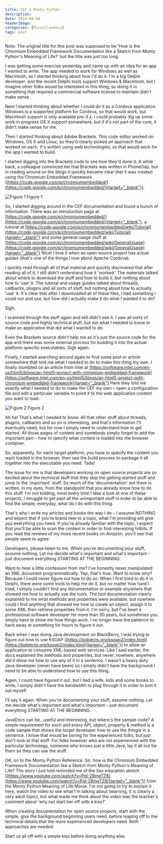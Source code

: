 ```yaml
---
title: CEF & Monty Python
description: 
date: 2014-08-04
headerImage: 
categories: [Miscellaneous]
tags: post
---
```


Note: The original title for this post was supposed to be 'How is the Chromium Embedded Framework Documentation like a Sketch from Monty Python's Meaning of Life?' but the title was just too long.

I was getting some exercise yesterday and came up with an idea for an app I wanted to write. The app needed to work for Windows as well as Macintosh, so I started thinking about how I'd do it. I'm a big Delphi developer, and the recent Delphi tools support Windows & Macintosh, but I imagine other folks would be interested in this thing, so doing it in something that required a commercial software license to maintain didn't make sense.

Next I started thinking about whether I could do it as a Cordova application. Windows is a supported platform for Cordova, so that would work, but Macintosh support is only available pre-3.x. I could probably dig up some work in progress OS X support somewhere, but if it's not part of the core, it didn't make sense for me.

Then I started thinking about Adobe Brackets. This code editor worked on Windows, OS X and Linux, so they'd clearly picked an approach that worked on each. It's written using web technologies, so that would work for the app I wanted to build.

I started digging into the Brackets code to see how they'd done it. A while back, a colleague convinced me that Brackets was written in PhoneGap, but in reading around on the blogs it quickly became clear that it was created using the Chromium Embedded Framework ([https://code.google.com/p/chromiumembedded/](https://code.google.com/p/chromiumembedded/){target="_blank"}).

![Figure 1](/images/2014/cef-site-640.png)
Figure 1

So, I started digging around in the CEF documentation and found a bunch of information. There was an introduction page at [https://code.google.com/p/chromiumembedded/](https://code.google.com/p/chromiumembedded/){target="_blank"}, a tutorial at [https://code.google.com/p/chromiumembedded/wiki/Tutorial](https://code.google.com/p/chromiumembedded/wiki/Tutorial){target="_blank"} and some general usage stuff at [https://code.google.com/p/chromiumembedded/wiki/GeneralUsage](https://code.google.com/p/chromiumembedded/wiki/GeneralUsage){target="_blank"} 
Nice! I love it when an open source project has actual guides (that's one of the things I love about Apache Cordova).

I quickly read through all of that material and quickly discovered that after reading all of it, I still didn't understand how it 'worked.' The materials talked about where to download the stuff and how to build it, but nothing about how to 'use' it. The tutorial and usage guides talked about threads, callbacks, plugins and all sorts of stuff, but nothing about how to actually 'use' it. It's clear that after I downloaded all of these files, I had something I could run and use, but how did I actually make it do what I wanted it to do?

Sigh.

I scanned through the stuff again and still didn't see it. I saw all sorts of source code and highly technical stuff, but not what I needed to know to make an application that did what I wanted to do.

Even the Brackets source didn't help me as it's just the source code for the app and there was some external process for building it into the actual platform-specific executables. Sigh again.

  
Finally, I started searching around again to find some post or article somewhere that told me what I needed to do to make this thing my own. I finally stumbled on an article from Intel at [https://software.intel.com/en-us/html5/blogs/an-html5-project-with-chromium-embedded-framework](https://software.intel.com/en-us/html5/blogs/an-html5-project-with-chromium-embedded-framework){target="_blank"} Here they told me exactly what I needed to do to make the CEF my own – open a configuration file and edit a particular variable to point it to the web application content you want to load.

![Figure 2](/images/2014/cef-intel-page.png)
Figure 2

Ah ha! That's what I needed to know. All that other stuff about threads, plugins, callbacks and so on is interesting, and that's information I'll eventually need, but for now I simply need to understand how to get started. All those pages of content and somebody simply forgot to add the important part – how to specify what content is loaded into the browser container.

So, apparently, for each target platform, you have to specify the content you want loaded in the browser, then use the build process to package it all together into the executable you need. Tada!

The issue for me is that developers working on open source projects are so excited about the technical stuff that they skip the getting started stuff and jump to the 'important' stuff. So much of the 'documentation' out there is written, in my eyes, from the standpoint that you already know how to do this stuff. I'm not kidding, most every time I take a look at one of these projects, I struggle to get past all the unimportant stuff in order to be able to find the simple, everyday, what do I do with this thing.

That's why I write my articles and books the way I do – I assume NOTHING and expect that if you're brand new to a topic, what I'm providing will give you everything you need. If you're already familiar with the topic, I expect that you'll be able to scan the content in order to find interesting tidbits. If you read the reviews of my more recent books on Amazon, you'll see that people seem to agree.

Developers, please listen to me. When you're documenting your stuff, assume nothing. Let me decide what's important and what's important – just document everything STARTING AT THE BEGINNING.

Want to hear a little confession from me? I've honestly never manipulated an XML document programmatically. Yep, that's true. Want to know why? Because I could never figure out how to do so. When I first tried to do it in Delphi, there were some tools to help me do it, but no matter how hard I tried, I simply couldn't find any documentation or example anywhere that showed me how to actually use the tools. The tool documentation clearly explained to me what methods and properties were available, but nowhere could I find anything that showed me how to create an object, assign it to some XML then retrieve properties from it. I'm sorry, but I've been a professional software developer for more than 30 years, but sometimes you simply have to show me how things work. I no longer have the patience to hack away at something for hours to figure it out.

Back when I was doing Java development on BlackBerry, I was trying to figure out how to use KSOAP ([https://kobjects.org/ksoap2/index.html](https://kobjects.org/ksoap2/index.html){target="_blank"}) to allow an application to consume XML-based web services. Like I said earlier, the docs explained the methods and properties, but never, nowhere, anywhere did it show me how to use any of it in a sentence. I wasn't a heavy duty Java developer (never have been) so I simply didn't have the background I need to be able to understand how to use this thing.

Again, I could have figured it out, but I had a wife, kids and some books to write, I simply didn't have the bandwidth to plug through it in order to sort it out myself.

I'll say it again: When you're documenting your stuff, assume nothing. Let me decide what's important and what's important – just document everything STARTING AT THE BEGINNING.

JavaDocs can be…useful and interesting, but where's the sample code? A simple requirement for each and every API, object, property & method is a code sample that shows the target developer how to use the thingie in a sentence. I know that would be boring for the experienced folks, but just don't look at that stuff. For folks however who are not experienced with the particular technology, someone who knows just a little Java, lay it all out for them so they can use the stuff.

OK, on to the Monty Python Reference. So, how is the Chromium Embedded Framework Documentation like a Sketch from Monty Python's Meaning of Life? The story I just told reminded me of the Sex education sketch ([https://www.youtube.com/watch?v=PqI-28meTZ8](https://www.youtube.com/watch?v=PqI-28meTZ8){target="_blank"}) from the Monty Python Meaning of Life Movie. I'm not going to try to explain it here, watch the video to see what I'm talking about (warning, it is clearly a very adult topic), but what made me think about the video was the teacher's comment about 'why not start her off with a kiss?'

When creating documentation for open source projects, start with the simple, give the background beginning users need, before leaping off to the technical details that the more experienced developers need. Both approaches are needed.

Start us all off with a simple kiss before doing anything else.